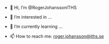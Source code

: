 - 👋 Hi, I’m @RogerJohanssonITHS
- 👀 I’m interested in ...
- 🌱 I’m currently learning ...

- 📫 How to reach me: roger.johansson@iths.se

<!---
RogerJohanssonITHS/RogerJohanssonITHS is a ✨ special ✨ repository because its `README.md` (this file) appears on your GitHub profile.
You can click the Preview link to take a look at your changes.
--->
